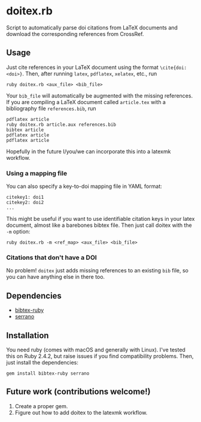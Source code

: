 # doitex.rb

Script to automatically parse doi citations from LaTeX documents and download
the corresponding references from CrossRef.

## Usage

Just cite references in your LaTeX document using the format `\cite{doi:<doi>}`.
Then, after running `latex`, `pdflatex`, `xelatex`, etc., run
```
ruby doitex.rb <aux_file> <bib_file>
```
Your `bib_file` will automatically be augmented with the missing references.
If you are compiling a LaTeX document called `article.tex` with a bibliography file `references.bib`, run
```
pdflatex article
ruby doitex.rb article.aux references.bib
bibtex article
pdflatex article
pdflatex article
```
Hopefully in the future I/you/we can incorporate this into a latexmk workflow.

### Using a mapping file

You can also specify a key-to-doi mapping file in YAML format:
```
citekey1: doi1
citekey2: doi2
...
```
This might be useful if you want to use identifiable citation keys in your
latex document, almost like a barebones bibtex file. Then just call doitex with the `-m` option:
```
ruby doitex.rb -m <ref_map> <aux_file> <bib_file>
```

### Citations that don't have a DOI

No problem! `doitex` just adds missing references to an existing `bib` file,
so you can have anything else in there too.

## Dependencies

- [bibtex-ruby](https://github.com/inukshuk/bibtex-ruby])
- [serrano](https://github.com/sckott/serrano)

## Installation

You need ruby (comes with macOS and generally with Linux). I've tested this on Ruby 2.4.2, but raise issues if you find compatibility problems.
Then, just install the dependencies:
```
gem install bibtex-ruby serrano
```

## Future work (contributions welcome!)

1. Create a proper gem.
2. Figure out how to add doitex to the latexmk workflow.
